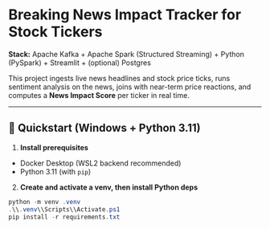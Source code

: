# Breaking News Impact Tracker for Stock Tickers

**Stack:** Apache Kafka + Apache Spark (Structured Streaming) + Python (PySpark) + Streamlit + (optional) Postgres

This project ingests live news headlines and stock price ticks, runs sentiment analysis on the news,
joins with near-term price reactions, and computes a **News Impact Score** per ticker in real time.

---

## 🚀 Quickstart (Windows + Python 3.11)

1) **Install prerequisites**
- Docker Desktop (WSL2 backend recommended)
- Python 3.11 (with `pip`)

2) **Create and activate a venv, then install Python deps**
```powershell
python -m venv .venv
.\\.venv\\Scripts\\Activate.ps1
pip install -r requirements.txt